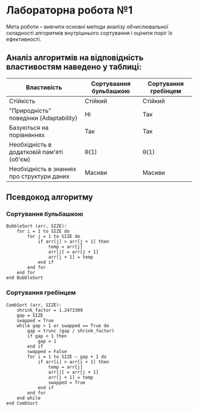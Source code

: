 # Лабораторна робота №1

Мета роботи – вивчити основні методи аналізу обчислювальної складності алгоритмів 
внутрішнього сортування і оцінити поріг їх ефективності.

## Аналіз алгоритмів на відповідність властивостям наведено у таблиці:

| Властивість | Сортуваання бульбашкою | Сортування гребінцем |
| ----------- | ----------- | ----------- |
| Стійкість | Стійкий | Стійкий |
| "Природність" поведінки (Adaptability) | Ні | Так |
| Базуються на порівняннях | Так | Так |
| Необхідність в додатковій пам'яті (об'єм) | θ(1) | θ(1) |
| Необхідність в знаннях про структури даних | Масиви | Масиви |

## Псевдокод алгоритму

### Сортування бульбашкою
```
BubbleSort (arr, SIZE):
    for i = 1 to SIZE do 
        for j = 1 to SIZE do
            if arr[j] > arr[j + 1] then
                temp = arr[j]
                arr[j] = arr[j + 1]
                arr[j + 1] = temp
            end if
        end for
    end for
end BubbleSort
```

### Сортування гребінцем
```
CombSort (arr, SIZE):
    shrink_factor = 1.2473309
    gap = SIZE
    swapped = True
    while gap > 1 or swapped == True do
        gap = trunc (gap / shrink_factor)
        if gap < 1 then 
            gap = 1
        end if
        swapped = False
        for i = 1 to SIZE – gap + 1 do
            if arr[i] > arr[i + 1] then
                temp = arr[j]
                arr[j] = arr[j + 1]
                arr[j + 1] = temp
                swapped = True
            end if
        end for
    end while
end CombSort
```
